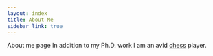 ```yaml
---
layout: index
title: About Me
sidebar_link: true
---
```


<p class="message">
  About me page In addition to my Ph.D. work I am an avid <a href='https://www.chess.com/member/econrocks'> chess</a> player.
</p>

<!-- To make pages show up in the sidebar, add `sidebar_link: true` to the front
matter. -->
